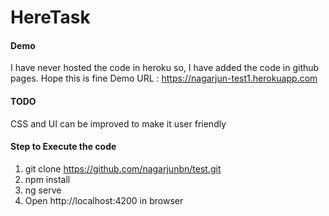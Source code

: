 # HereTask

#### Demo 
I have never hosted the code in heroku so, I have added the code in github pages. Hope this is fine
Demo URL : 
https://nagarjun-test1.herokuapp.com

#### TODO
CSS and UI can be improved to make it user friendly

#### Step to Execute the code
1. git clone https://github.com/nagarjunbn/test.git
2. npm install
3. ng serve
4. Open http://localhost:4200 in browser
